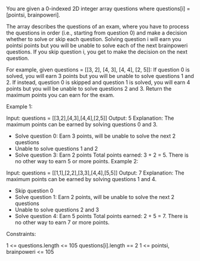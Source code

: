 You are given a 0-indexed 2D integer array questions where questions[i] = [pointsi, brainpoweri].

The array describes the questions of an exam, where you have to process the questions in order (i.e., starting from question 0) and make a decision whether to solve or skip each question. Solving question i will earn you pointsi points but you will be unable to solve each of the next brainpoweri questions. If you skip question i, you get to make the decision on the next question.

For example, given questions = [[3, 2], [4, 3], [4, 4], [2, 5]]:
If question 0 is solved, you will earn 3 points but you will be unable to solve questions 1 and 2.
If instead, question 0 is skipped and question 1 is solved, you will earn 4 points but you will be unable to solve questions 2 and 3.
Return the maximum points you can earn for the exam.

Example 1:

Input: questions = [[3,2],[4,3],[4,4],[2,5]]
Output: 5
Explanation: The maximum points can be earned by solving questions 0 and 3.

-   Solve question 0: Earn 3 points, will be unable to solve the next 2 questions
-   Unable to solve questions 1 and 2
-   Solve question 3: Earn 2 points
    Total points earned: 3 + 2 = 5. There is no other way to earn 5 or more points.
    Example 2:

Input: questions = [[1,1],[2,2],[3,3],[4,4],[5,5]]
Output: 7
Explanation: The maximum points can be earned by solving questions 1 and 4.

-   Skip question 0
-   Solve question 1: Earn 2 points, will be unable to solve the next 2 questions
-   Unable to solve questions 2 and 3
-   Solve question 4: Earn 5 points
    Total points earned: 2 + 5 = 7. There is no other way to earn 7 or more points.

Constraints:

1 <= questions.length <= 105
questions[i].length == 2
1 <= pointsi, brainpoweri <= 105
